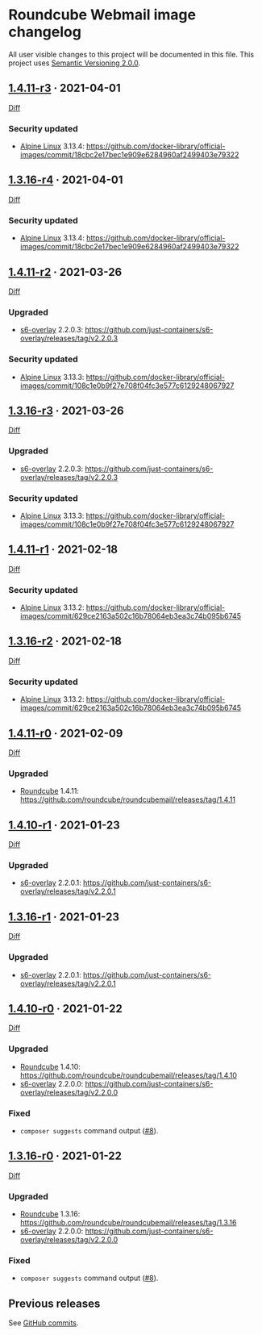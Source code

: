Roundcube Webmail image changelog
=================================

All user visible changes to this project will be documented in this file. This project uses [Semantic Versioning 2.0.0].




## [1.4.11-r3] · 2021-04-01
[1.4.11-r3]: /../../tree/1.4.11-r3

[Diff](/../../compare/1.4.11-r2...1.4.11-r3)

### Security updated

- [Alpine Linux] 3.13.4: <https://github.com/docker-library/official-images/commit/18cbc2e17bec1e909e6284960af2499403e79322>




## [1.3.16-r4] · 2021-04-01
[1.3.16-r4]: /../../tree/1.3.16-r4

[Diff](/../../compare/1.3.16-r3...1.3.16-r4)

### Security updated

- [Alpine Linux] 3.13.4: <https://github.com/docker-library/official-images/commit/18cbc2e17bec1e909e6284960af2499403e79322>




## [1.4.11-r2] · 2021-03-26
[1.4.11-r2]: /../../tree/1.4.11-r2

[Diff](/../../compare/1.4.11-r1...1.4.11-r2)

### Upgraded

- [s6-overlay] 2.2.0.3: <https://github.com/just-containers/s6-overlay/releases/tag/v2.2.0.3>

### Security updated

- [Alpine Linux] 3.13.3: <https://github.com/docker-library/official-images/commit/108c1e0b9f27e708f04fc3e577c6129248067927>




## [1.3.16-r3] · 2021-03-26
[1.3.16-r3]: /../../tree/1.3.16-r3

[Diff](/../../compare/1.3.16-r2...1.3.16-r3)

### Upgraded

- [s6-overlay] 2.2.0.3: <https://github.com/just-containers/s6-overlay/releases/tag/v2.2.0.3>

### Security updated

- [Alpine Linux] 3.13.3: <https://github.com/docker-library/official-images/commit/108c1e0b9f27e708f04fc3e577c6129248067927>




## [1.4.11-r1] · 2021-02-18
[1.4.11-r1]: /../../tree/1.4.11-r1

[Diff](/../../compare/1.4.11-r0...1.4.11-r1)

### Security updated

- [Alpine Linux] 3.13.2: <https://github.com/docker-library/official-images/commit/629ce2163a502c16b78064eb3ea3c74b095b6745>




## [1.3.16-r2] · 2021-02-18
[1.3.16-r2]: /../../tree/1.3.16-r2

[Diff](/../../compare/1.3.16-r1...1.3.16-r2)

### Security updated

- [Alpine Linux] 3.13.2: <https://github.com/docker-library/official-images/commit/629ce2163a502c16b78064eb3ea3c74b095b6745>




## [1.4.11-r0] · 2021-02-09
[1.4.11-r0]: /../../tree/1.4.11-r0

[Diff](/../../compare/1.4.10-r1...1.4.11-r0)

### Upgraded

- [Roundcube] 1.4.11: <https://github.com/roundcube/roundcubemail/releases/tag/1.4.11>




## [1.4.10-r1] · 2021-01-23
[1.4.10-r1]: /../../tree/1.4.10-r1

[Diff](/../../compare/1.4.10-r0...1.4.10-r1)

### Upgraded

- [s6-overlay] 2.2.0.1: <https://github.com/just-containers/s6-overlay/releases/tag/v2.2.0.1>




## [1.3.16-r1] · 2021-01-23
[1.3.16-r1]: /../../tree/1.3.16-r1

[Diff](/../../compare/1.3.16-r0...1.3.16-r1)

### Upgraded

- [s6-overlay] 2.2.0.1: <https://github.com/just-containers/s6-overlay/releases/tag/v2.2.0.1>




## [1.4.10-r0] · 2021-01-22
[1.4.10-r0]: /../../tree/1.4.10-r0

[Diff](/../../compare/a38547b20c290dfc20e6b5dcb6e3d07b98949d4a...1.4.10-r0)

### Upgraded

- [Roundcube] 1.4.10: <https://github.com/roundcube/roundcubemail/releases/tag/1.4.10>
- [s6-overlay] 2.2.0.0: <https://github.com/just-containers/s6-overlay/releases/tag/v2.2.0.0>

### Fixed

- `composer suggests` command output ([#8]).




## [1.3.16-r0] · 2021-01-22
[1.3.16-r0]: /../../tree/1.3.16-r0

[Diff](/../../compare/e38477412b33f69f34f3d3484f23d22fc917298d...1.3.16-r0)

### Upgraded

- [Roundcube] 1.3.16: <https://github.com/roundcube/roundcubemail/releases/tag/1.3.16>
- [s6-overlay] 2.2.0.0: <https://github.com/just-containers/s6-overlay/releases/tag/v2.2.0.0>

### Fixed

- `composer suggests` command output ([#8]).

[#8]: /../../pull/8




## Previous releases

See [GitHub commits](/../../commits?after=640c0c10b7b9699aea08263277e429c0d9fafd46+0).





[Alpine Linux]: https://www.alpinelinux.org
[Roundcube]: https://roundcube.net
[s6-overlay]: https://github.com/just-containers/s6-overlay
[Semantic Versioning 2.0.0]: https://semver.org

